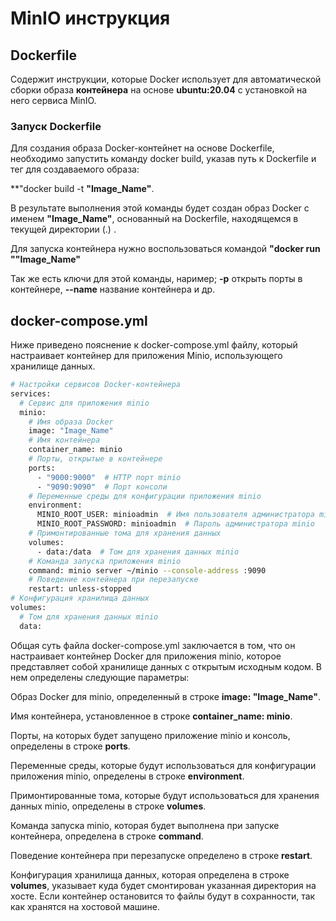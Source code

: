 # MinIO инструкция


## Dockerfile 
Содержит инструкции, которые Docker использует для автоматической сборки образа **контейнера** на основе **ubuntu:20.04** с установкой на него сервиса MinIO. 

### Запуск Dockerfile
Для создания образа Docker-контейнет на основе Dockerfile, необходимо запустить команду docker build, указав путь к Dockerfile и тег для создаваемого образа: 

**"docker build -t **"Image_Name"**. 

В результате выполнения этой команды будет создан образ Docker с именем **"Image_Name"**, основанный на Dockerfile, находящемся в текущей директории (.) .

Для запуска контейнера нужно воспользоваться командой **"docker run ""Image_Name"**

Так же есть ключи для этой команды, наример; **-p** открыть порты в контейнере, **--name** название контейнера и др.

## docker-compose.yml

Ниже приведено пояснение к docker-compose.yml файлу, который настраивает контейнер для приложения Minio, использующего хранилище данных.

```sh
# Настройки сервисов Docker-контейнера
services:
  # Сервис для приложения minio
  minio:
    # Имя образа Docker
    image: "Image_Name"
    # Имя контейнера
    container_name: minio
    # Порты, открытые в контейнере
    ports:
      - "9000:9000"  # HTTP порт minio
      - "9090:9090"  # Порт консоли
    # Переменные среды для конфигурации приложения minio
    environment:
      MINIO_ROOT_USER: minioadmin  # Имя пользователя администратора minio
      MINIO_ROOT_PASSWORD: minioadmin  # Пароль администратора minio
    # Примонтированные тома для хранения данных
    volumes:
      - data:/data  # Том для хранения данных minio
    # Команда запуска приложения minio
    command: minio server ~/minio --console-address :9090
    # Поведение контейнера при перезапуске
    restart: unless-stopped
# Конфигурация хранилища данных
volumes:
  # Том для хранения данных minio
  data:
  ```
Общая суть файла docker-compose.yml заключается в том, что он настраивает контейнер Docker для приложения minio, которое представляет собой хранилище данных с открытым исходным кодом. В нем определены следующие параметры:


Образ Docker для minio, определенный в строке **image: "Image_Name"**.

Имя контейнера, установленное в строке **container_name: minio**.

Порты, на которых будет запущено приложение minio и консоль, определены в строке **ports**.

Переменные среды, которые будут использоваться для конфигурации приложения minio, определены в строке **environment**.

Примонтированные тома, которые будут использоваться для хранения данных minio, определены в строке **volumes**.

Команда запуска minio, которая будет выполнена при запуске контейнера, определена в строке **command**.

Поведение контейнера при перезапуске определено в строке **restart**.

Конфигурация хранилища данных, которая определена в строке **volumes**, указывает куда будет смонтирован указанная директория на хосте. Если контейнер остановится то файлы будут в сохранности, так как хранятся на хостовой машине.

